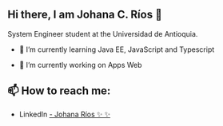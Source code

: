
## Hi there, I am Johana C. Ríos 👋

System Engineer student at the Universidad de Antioquia.


- 🌱 I’m currently learning Java EE, JavaScript and Typescript 

- 🔭 I’m currently working on Apps Web


## 📫  How to reach me: 

- LinkedIn <a href="www.linkedin.com/in/johana-catalina-ríos-torres-1b054851">- Johana Ríos ✨ ✨ </a>

